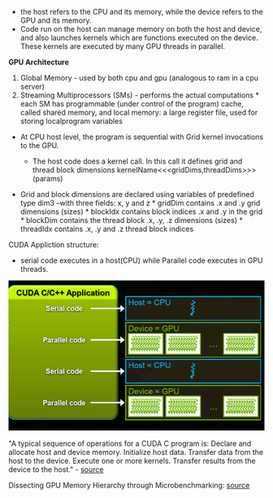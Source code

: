 
- the host refers to the CPU and its memory, while the device refers to the GPU and its memory. 
- Code run on the host can manage memory on both the host and device, and also launches kernels which are functions executed on the device. These kernels are executed by many GPU threads in parallel.

**GPU Architecture**
  1. Global Memory - used by both cpu and gpu (analogous to ram in a cpu server)
  2. Streaming Multiprocessors (SMs) - performs the actual computations 
    * each SM has programmable (under control of the  program) cache, called shared memory, and local memory: a large register file, used for storing localprogram variables
 
- At CPU host level, the program is sequential with Grid kernel invocations to the GPU.
    * The host code does a kernel call. In this call it defines grid and thread block dimensions
            kernelName<<<gridDims,threadDims>>> (params)

- Grid and block dimensions are declared using variables of predefined type dim3 –with three fields: x, y and z
      * gridDim contains .x and .y grid dimensions (sizes)
      * blockIdx contains block indices .x and .y in the grid
      * blockDim contains the thread block .x, .y, .z dimensions (sizes)
      * threadIdx contains .x, .y and .z thread block indices 
 
    
    
CUDA Appliction structure: 
  - serial code executes in a host(CPU) while Parallel code executes in GPU threads. 
  
  
![Slide|512x397|10%](Images/gpu.png)

"A typical sequence of operations for a CUDA C program is:
    Declare and allocate host and device memory.
    Initialize host data.
    Transfer data from the host to the device.
    Execute one or more kernels.
    Transfer results from the device to the host." - [source](https://devblogs.nvidia.com/easy-introduction-cuda-c-and-c/)
  
  
  
  
  Dissecting GPU Memory Hierarchy through Microbenchmarking: [source](https://arxiv.org/pdf/1509.02308.pdf)
  
